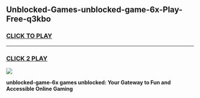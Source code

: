 
## Unblocked-Games-unblocked-game-6x-Play-Free-q3kbo
<h3>
<a href="https://premium76.site?title=unblocked-game-6x&ref=20M">CLICK TO PLAY</a></h3>
<hr>

<h3>
<a href="https://premium76.site?title=unblocked-game-6x&ref=20M">CLICK 2 PLAY</a>
  
</h3>

<a href="https://premium76.site?title=unblocked-game-6x&ref=19M"><img src="https://clearcache.store/games.png"></a>


**unblocked-game-6x games unblocked: Your Gateway to Fun and Accessible Online Gaming**
